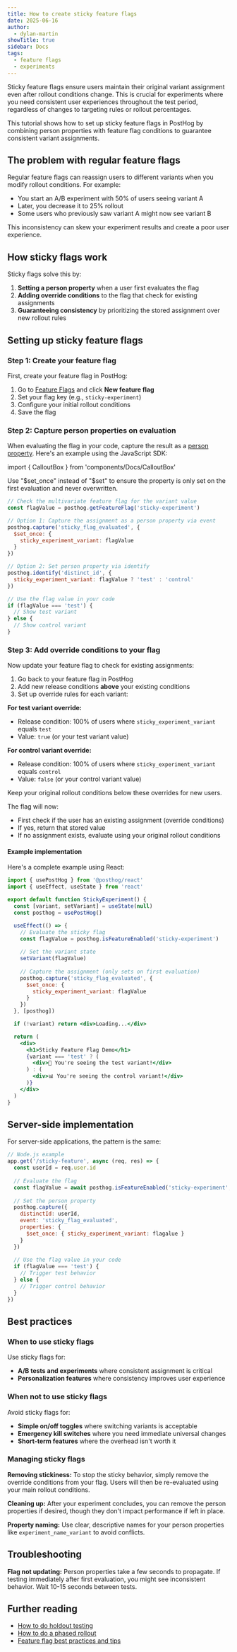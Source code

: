 ```yaml
---
title: How to create sticky feature flags
date: 2025-06-16
author:
  - dylan-martin
showTitle: true
sidebar: Docs
tags:
  - feature flags
  - experiments
---
```


Sticky feature flags ensure users maintain their original variant assignment even after rollout conditions change. This is crucial for experiments where you need consistent user experiences throughout the test period, regardless of changes to targeting rules or rollout percentages.

This tutorial shows how to set up sticky feature flags in PostHog by combining person properties with feature flag conditions to guarantee consistent variant assignments.

## The problem with regular feature flags

Regular feature flags can reassign users to different variants when you modify rollout conditions. For example:

- You start an A/B experiment with 50% of users seeing variant A
- Later, you decrease it to 25% rollout
- Some users who previously saw variant A might now see variant B

This inconsistency can skew your experiment results and create a poor user experience.

## How sticky flags work

Sticky flags solve this by:

1. **Setting a person property** when a user first evaluates the flag
2. **Adding override conditions** to the flag that check for existing assignments
3. **Guaranteeing consistency** by prioritizing the stored assignment over new rollout rules

## Setting up sticky feature flags

### Step 1: Create your feature flag

First, create your feature flag in PostHog:

1. Go to [Feature Flags](https://app.posthog.com/feature_flags) and click **New feature flag**
2. Set your flag key (e.g., `sticky-experiment`)
3. Configure your initial rollout conditions
4. Save the flag

### Step 2: Capture person properties on evaluation

When evaluating the flag in your code, capture the result as a [person property](/docs/product-analytics/person-properties). Here's an example using the JavaScript SDK:

import { CalloutBox } from 'components/Docs/CalloutBox'

<CalloutBox icon="IconInfo" title="Important" type="fyi">
  
Use "$set_once" instead of "$set" to ensure the property is only set on the first evaluation and never overwritten.

</CalloutBox>

```js
// Check the multivariate feature flag for the variant value
const flagValue = posthog.getFeatureFlag('sticky-experiment')

// Option 1: Capture the assignment as a person property via event
posthog.capture('sticky_flag_evaluated', {
  $set_once: { 
    sticky_experiment_variant: flagValue 
  }
})

// Option 2: Set person property via identify
posthog.identify('distinct_id', {
  sticky_experiment_variant: flagValue ? 'test' : 'control'
})

// Use the flag value in your code
if (flagValue === 'test') {
  // Show test variant
} else {
  // Show control variant  
}
```

### Step 3: Add override conditions to your flag

Now update your feature flag to check for existing assignments:

1. Go back to your feature flag in PostHog
2. Add new release conditions **above** your existing conditions
3. Set up override rules for each variant:

**For test variant override:**

- Release condition: 100% of users where `sticky_experiment_variant` equals `test`
- Value: `true` (or your test variant value)

**For control variant override:**  

- Release condition: 100% of users where `sticky_experiment_variant` equals `control`
- Value: `false` (or your control variant value)

Keep your original rollout conditions below these overrides for new users.

The flag will now:

- First check if the user has an existing assignment (override conditions)
- If yes, return that stored value
- If no assignment exists, evaluate using your original rollout conditions

<ProductScreenshot
  imageLight="https://res.cloudinary.com/dmukukwp6/image/upload/Screenshot_2025_06_16_at_13_26_20_1248617250.png"
  imageDark="https://res.cloudinary.com/dmukukwp6/image/upload/Screenshot_2025_06_16_at_13_26_39_6370387c98.png"
  alt="Flag with property-based variant overrides"
  classes="rounded"
/>

#### Example implementation

Here's a complete example using React:

```jsx
import { usePostHog } from '@posthog/react'
import { useEffect, useState } from 'react'

export default function StickyExperiment() {
  const [variant, setVariant] = useState(null)
  const posthog = usePostHog()

  useEffect(() => {
    // Evaluate the sticky flag
    const flagValue = posthog.isFeatureEnabled('sticky-experiment')
    
    // Set the variant state
    setVariant(flagValue)
    
    // Capture the assignment (only sets on first evaluation)
    posthog.capture('sticky_flag_evaluated', {
      $set_once: { 
        sticky_experiment_variant: flagValue
      }
    })
  }, [posthog])

  if (!variant) return <div>Loading...</div>

  return (
    <div>
      <h1>Sticky Feature Flag Demo</h1>
      {variant === 'test' ? (
        <div>🧪 You're seeing the test variant!</div>
      ) : (
        <div>📊 You're seeing the control variant!</div>
      )}
    </div>
  )
}
```

## Server-side implementation

For server-side applications, the pattern is the same:

```js
// Node.js example
app.get('/sticky-feature', async (req, res) => {
  const userId = req.user.id
  
  // Evaluate the flag
  const flagValue = await posthog.isFeatureEnabled('sticky-experiment', userId)
  
  // Set the person property
  posthog.capture({
    distinctId: userId,
    event: 'sticky_flag_evaluated',
    properties: {
      $set_once: { sticky_experiment_variant: flagalue }
    }
  })
  
  // Use the flag value in your code
  if (flagValue === 'test') {
    // Trigger test behavior
  } else {
    // Trigger control behavior
  }
})
```

## Best practices

### When to use sticky flags

Use sticky flags for:

- **A/B tests and experiments** where consistent assignment is critical
- **Personalization features** where consistency improves user experience

### When not to use sticky flags

Avoid sticky flags for:

- **Simple on/off toggles** where switching variants is acceptable
- **Emergency kill switches** where you need immediate universal changes
- **Short-term features** where the overhead isn't worth it

### Managing sticky flags

**Removing stickiness:** To stop the sticky behavior, simply remove the override conditions from your flag. Users will then be re-evaluated using your main rollout conditions.

**Cleaning up:** After your experiment concludes, you can remove the person properties if desired, though they don't impact performance if left in place.

**Property naming:** Use clear, descriptive names for your person properties like `experiment_name_variant` to avoid conflicts.

## Troubleshooting

**Flag not updating:** Person properties take a few seconds to propagate. If testing immediately after first evaluation, you might see inconsistent behavior. Wait 10-15 seconds between tests.

## Further reading

- [How to do holdout testing](/tutorials/holdout-testing)
- [How to do a phased rollout](/tutorials/phased-rollout)
- [Feature flag best practices and tips](/docs/feature-flags/best-practices)

<NewsletterForm />